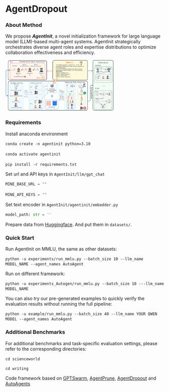 # AgentDropout



### About Method

We propose ***AgentInit***, a novel initialization framework for large language model (LLM)-based multi-agent systems. AgentInit strategically orchestrates diverse agent roles and expertise distributions to optimize collaboration effectiveness and efficiency.



<img src="image/MAIN.png" alt="main" style="zoom: 33%;" />



### Requirements

Install anaconda environment

```shell
conda create -n agentinit python=3.10

conda activate agentinit

pip install -r requirements.txt
```

Set url and API keys in `AgentInit/llm/gpt_chat`

```python
MINE_BASE_URL = ""

MINE_API_KEYS = ""
```

Set text encoder in `AgentInit/agentinit/embedder.py`

```python
model_path: str = ''
```

Prepare data from [Huggingface](https://huggingface.co/). And put them in `datasets/`.



### Quick Start

Run AgentInit on MMLU, the same as other datasets: 

```shell
python -u experiments/run_mmlu.py --batch_size 10 --llm_name MODEL_NAME --agent_names AutoAgent
```



Run on different framework:

```shell
python -u experiments_Autogen/run_mmlu.py --batch_size 10 ---llm_name MODEL_NAME 
```



You can also try our pre-generated examples to quickly verify the evaluation results without running the full pipeline:

```shell
python -u example/run_mmlu.py --batch_size 40 --llm_name YOUR QWEN MODEL --agent_names AutoAgent
```

### Additional Benchmarks
For additional benchmarks and task-specific evaluation settings, please refer to the corresponding directories:

```shell
cd scienceworld
```
```shell
cd writing
```

Code framework based on [GPTSwarm](https://github.com/metauto-ai/GPTSwarm), [AgentPrune](https://github.com/yanweiyue/AgentPrune), [AgentDropout](https://github.com/wangzx1219/AgentDropout/) and [AutoAgents](https://github.com/Link-AGI/AutoAgents)